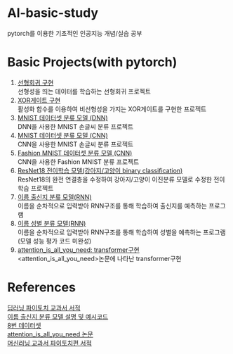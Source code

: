 # AI-basic-study
pytorch를 이용한 기초적인 인공지능 개념/실습 공부


# Basic Projects(with pytorch)
1. [선형회귀 구현](https://github.com/yhongJ/AI-basic-study/blob/main/LinearRegression.py)  <br/> 선형성을 띄는 데이터를 학습하는 선형회귀 프로젝트
2. [XOR게이트 구현](https://github.com/yhongJ/AI-basic-study/blob/main/XOR.py) <br/> 활성화 함수를 이용하여 비선형성을 가지는 XOR게이트를 구현한 프로젝트
3. [MNIST 데이터셋 분류 모델 (DNN)](https://github.com/yhongJ/AI-basic-study/blob/main/MNIST_DNN.py) <br/> DNN을 사용한 MNIST 손글씨 분류 프로젝트
4. [MNIST 데이터셋 분류 모델 (CNN)](https://github.com/yhongJ/AI-basic-study/blob/main/MNIST_CNN.py) <br/> CNN을 사용한 MNIST 손글씨 분류 프로젝트
5. [Fashion MNIST 데이터셋 분류 모델 (CNN)](https://github.com/yhongJ/AI-basic-study/blob/main/FashionMNIST_CNN.py) <br/> CNN을 사용한 Fashion MNIST 분류 프로젝트
6. [ResNet18 전이학습 모델(강아지/고양이 binary classification)](https://github.com/yhongJ/AI-basic-study/tree/main/transfer_ResNet18) <br/> ResNet18의 완전 연결층을 수정하여 강아지/고양이 이진분류 모델로 수정한 전이학습 프로젝트
7. [이름 출신지 분류 모델(RNN)](https://github.com/yhongJ/AI-basic-study/tree/main/name_classification) <br/> 이름을 순차적으로 입력받아 RNN구조를 통해 학습하여 출신지를 예측하는 프로그램
8. [이름 성별 분류 모델(RNN)](https://github.com/yhongJ/AI-basic-study/tree/main/name_gender_classification) <br/> 이름을 순차적으로 입력받아 RNN구조를 통해 학습하여 성별을 예측하는 프로그램 (모델 성능 평가 코드 미완성)
9. [attention_is_all_you_need: transformer구현](https://github.com/yhongJ/AI-basic-study/blob/main/attention_is_all_you_need.py) <br/> <attention_is_all_you_need>논문에 나타난 transformer구현
# References
[딥러닝 파이토치 교과서 서적](https://ebook-product.kyobobook.co.kr/dig/epd/ebook/E000002950874)  
[이름 출신지 분류 모델 설명 및 예시코드](https://tutorials.pytorch.kr/intermediate/char_rnn_classification_tutorial.html)  
[8번 데이터셋](https://archive.ics.uci.edu/dataset/591/gender+by+name)   
[attention_is_all_you_need 논문](https://arxiv.org/abs/1706.03762)  
[머신러닝 교과서 파이토치편 서적](https://product.kyobobook.co.kr/detail/S000211513166)
